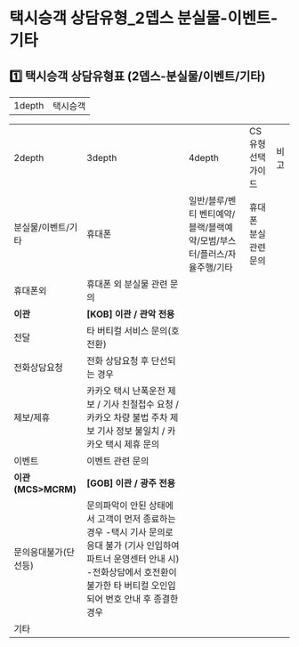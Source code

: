 # 택시승객 상담유형_2뎁스 분실물-이벤트-기타

**1️⃣** **택시승객 상담유형표 (2뎁스-분실물/이벤트/기타)**
---------------------------------------

|  |  |
| --- | --- |
| 1depth | 택시승객 |

|  |  |  |  |  |
| --- | --- | --- | --- | --- |
| 2depth | 3depth | 4depth | CS유형선택 가이드 | 비고 |
| 분실물/이벤트/기타 | 휴대폰 | 일반/블루/벤티 벤티예약/블랙/블랙예약/모범/부스터/플러스/자율주행/기타 | 휴대폰 분실관련 문의 |  |
| 휴대폰외 | 휴대폰 외 분실물 관련 문의 |  |
| **이관** | **[KOB] 이관 / 관악 전용** |  |
| 전달 | 타 버티컬 서비스 문의(호전환) |  |
| 전화상담요청 | 전화 상담요청 후 단선되는 경우 |  |
| 제보/제휴 | 카카오 택시 난폭운전 제보 / 기사 친절접수 요청 / 카카오 차량 불법 주차 제보 기사 정보 불일치 / 카카오 택시 제휴 문의 |  |
| 이벤트 | 이벤트 관련 문의 |  |
| **이관(MCS>MCRM)** | **[GOB] 이관 / 광주 전용** |  |
| 문의응대불가(단선등) | 문의파악이 안된 상태에서 고객이 먼저 종료하는경우  -택시 기사 문의로 응대 불가 (기사 인입하여 파트너 운영센터 안내 시)  -전화상담에서 호전환이 불가한 타 버티컬 오인입되어 번호 안내 후 종결한 경우 |  |
| 기타 |  |  |